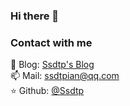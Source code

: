 ### Hi there 👋

### Contact with me

📝 Blog: [Ssdtp&#39;s Blog](https://ssdtp.github.io) <br>
📫 Mail: ssdtpian@qq.com <br>
⭐️ Github: [@Ssdtp](https://github.com/ssdtp) <br>
